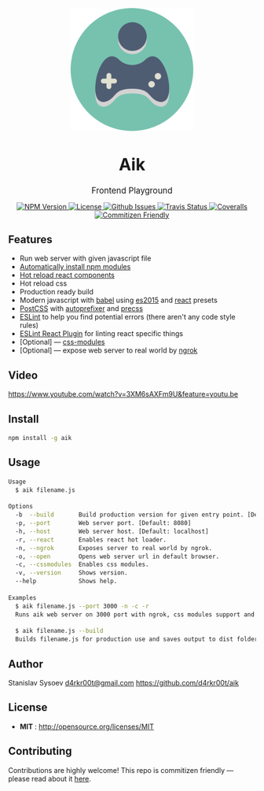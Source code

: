 <div align="center">
  <img src="/assets/aik.png" alt="aik" width="250" align="center">
</div>
<big><h1 align="center">Aik</h1></big>
<p align="center"><big>
Frontend Playground
</big></p>
<p align="center">
  <a href="https://npmjs.org/package/aik">
    <img src="https://img.shields.io/npm/v/aik.svg" alt="NPM Version">
  </a>

  <a href="http://opensource.org/licenses/MIT">
    <img src="https://img.shields.io/npm/l/aik.svg" alt="License">
  </a>

  <a href="https://github.com/d4rkr00t/aik/issues">
    <img src="https://img.shields.io/github/issues/d4rkr00t/aik.svg" alt="Github Issues">
  </a>

  <a href="https://travis-ci.org/d4rkr00t/aik">
    <img src="https://img.shields.io/travis/d4rkr00t/aik.svg" alt="Travis Status">
  </a>

  <a href="https://coveralls.io/github/d4rkr00t/aik">
    <img src="https://img.shields.io/coveralls/d4rkr00t/aik.svg" alt="Coveralls">
  </a>

  <a href="http://commitizen.github.io/cz-cli/">
    <img src="https://img.shields.io/badge/commitizen-friendly-brightgreen.svg" alt="Commitizen Friendly">
  </a>
</p>

## Features
* Run web server with given javascript file
* [Automatically install npm modules](https://github.com/ericclemmons/npm-install-webpack-plugin)
* [Hot reload react components](https://github.com/gaearon/react-hot-loader)
* Hot reload css
* Production ready build
* Modern javascript with [babel](https://babeljs.io/) using [es2015](http://babeljs.io/docs/plugins/preset-es2015/) and [react](http://babeljs.io/docs/plugins/preset-react/) presets
* [PostCSS](https://github.com/postcss/postcss) with [autoprefixer](https://github.com/postcss/autoprefixer) and [precss](https://github.com/jonathantneal/precss)
* [ESLint](http://eslint.org/) to help you find potential errors (there aren't any code style rules)
* [ESLint React Plugin](https://github.com/yannickcr/eslint-plugin-react) for linting react specific things
* [Optional] — [css-modules](https://github.com/css-modules/css-modules)
* [Optional] — expose web server to real world by [ngrok](https://github.com/bubenshchykov/ngrok)

## Video
https://www.youtube.com/watch?v=3XM6sAXFm9U&feature=youtu.be

## Install

```sh
npm install -g aik
```

## Usage

```sh
Usage
  $ aik filename.js

Options
  -b  --build       Build production version for given entry point. [Default output: dist]
  -p, --port        Web server port. [Default: 8080]
  -h, --host        Web server host. [Default: localhost]
  -r, --react       Enables react hot loader.
  -n, --ngrok       Exposes server to real world by ngrok.
  -o, --open        Opens web server url in default browser.
  -c, --cssmodules  Enables css modules.
  -v, --version     Shows version.
  --help            Shows help.

Examples
  $ aik filename.js --port 3000 -n -c -r
  Runs aik web server on 3000 port with ngrok, css modules support and react hot loader

  $ aik filename.js --build
  Builds filename.js for production use and saves output to dist folder.
```

## Author

Stanislav Sysoev d4rkr00t@gmail.com https://github.com/d4rkr00t/aik

## License

- **MIT** : http://opensource.org/licenses/MIT

## Contributing

Contributions are highly welcome! This repo is commitizen friendly — please read about it [here](http://commitizen.github.io/cz-cli/).
